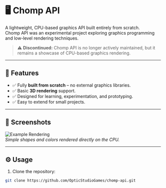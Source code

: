 # 🖥️ Chomp API

A lightweight, CPU-based graphics API built entirely from scratch.  
Chomp API was an experimental project exploring graphics programming and low-level rendering techniques.

> ⚠️ **Discontinued:** Chomp API is no longer actively maintained, but it remains a showcase of CPU-based graphics rendering.

---

## 🌟 Features
- ✅ Fully **built from scratch** – no external graphics libraries.
- ✅ Basic **3D rendering** support.
- ✅ Designed for learning, experimentation, and prototyping.
- ✅ Easy to extend for small projects.

---

## 🎨 Screenshots
![Example Rendering](https://via.placeholder.com/600x300?text=Chomp+API+Rendering)  
*Simple shapes and colors rendered directly on the CPU.*

---

## ⚙️ Usage
1. Clone the repository:
```bash
git clone https://github.com/OpticStudioGames/chomp-api.git
